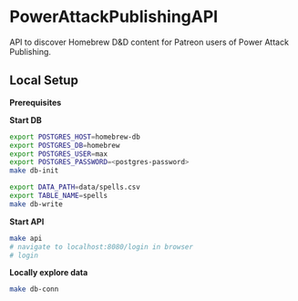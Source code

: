 # PowerAttackPublishingAPI

API to discover Homebrew D&D content for Patreon users of Power Attack Publishing.

## Local Setup

**Prerequisites**


**Start DB**

```bash
export POSTGRES_HOST=homebrew-db
export POSTGRES_DB=homebrew
export POSTGRES_USER=max
export POSTGRES_PASSWORD=<postgres-password>
make db-init

export DATA_PATH=data/spells.csv
export TABLE_NAME=spells
make db-write
```

**Start API**

```bash
make api
# navigate to localhost:8080/login in browser
# login
```

**Locally explore data**

```bash
make db-conn
```
